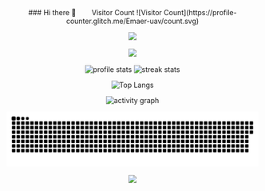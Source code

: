 <div align="center">
### Hi there 👋&nbsp;&nbsp;&nbsp;&nbsp;&nbsp;&nbsp;&nbsp;    Visitor Count ![Visitor Count](https://profile-counter.glitch.me/Emaer-uav/count.svg)
</div>
<p align="center">
  <img src="https://capsule-render.vercel.app/api?type=waving&color=black&height=300&&section=header&text=HI%20THERE&fontSize=90&fontAlign=50&fontAlignY=30&desc=I%20am%20Emaker-uav&descAlign=50&descSize=30&descAlignY=60&animation=twinkling" />
</p>

<p align="center">
  <!-- https://github.com/DenverCoder1/readme-typing-svg -->
    <img width="800" src="https://readme-typing-svg.demolab.com?font=LXGW+WenKai+TC&size=22&pause=1000&center=true&vCenter=true&random=true&width=600&lines=Welcome+to+my+GitHub+profile+page!;欢迎来到我的 GitHub 主页！" />
</p>

<p align="center">
  <img width="400" src="https://github-readme-stats.vercel.app/api?username=Emaker-uav&theme=dark&show_icons=true&hide_border=true&show=reviews,discussions_started&hide_title=true&hide=contribs&number_format=long&count_private=true" alt="profile stats" title="profile stats" />
  <img width="400" src="https://streak-stats.demolab.com?user=Emaker-uav&theme=dark&hide_border=true" alt="streak stats" title="streak stats" />
</p>

<div align="center">
  <img src="https://github-readme-stats.vercel.app/api/top-langs/?username=Emaker-uav&layout=compact&theme=dark&langs_count=10&card_width=800" alt="Top Langs">
</div>

<p align="center">
  <img width="800" src="https://github-readme-activity-graph.vercel.app/graph?username=Emaker-uav&theme=react-dark&hide_border=true&area=true&custom_title=Activity%20Graph" alt="activity graph" title="activity graph" />
</p>

<div align="center">
<picture>
  <source media="(prefers-color-scheme: dark)" srcset="https://github.com/Jacksx20/Jacksx20/blob/main/profile-snake-contrib/github-contribution-grid-snake-dark.svg" />
  <source media="(prefers-color-scheme: light)" srcset="https://github.com/Jacksx20/Jacksx20/blob/main/profile-snake-contrib/github-contribution-grid-snake.svg" />
  <img alt="github-snake" src="https://github.com/Jacksx20/Jacksx20/blob/main/profile-snake-contrib/github-contribution-grid-snake-dark.svg" />
</picture>
</div>
<p align="center">
  <img src="https://capsule-render.vercel.app/api?type=waving&color=black&height=300&&section=footer&text=THE%20END&fontSize=90&fontAlign=50&fontAlignY=70&desc=Hope%20your%20program%20is%20bug-free&descAlign=50&descSize=30&descAlignY=40&animation=twinkling" />
</p>
